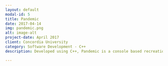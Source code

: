 ```yaml
---
layout: default
modal-id: 5
title: Pandemic
date: 2017-04-14
img: pandemic.png
alt: image-alt
project-date: April 2017
client: Concordia University
category: Software Development - C++
description: Developed using C++, Pandemic is a console based recreation of the popular board game of the same name, developed using a console UI as well as various design patterns to facilitate development.

---
```

